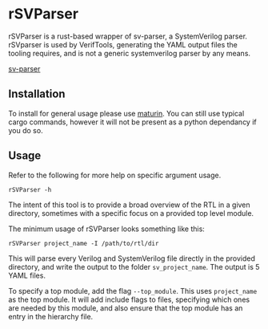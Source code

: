 # rSVParser

rSVParser is a rust-based wrapper of sv-parser, a SystemVerilog parser.
rSVparser is used by VerifTools, generating the YAML output files the tooling
requires, and is not a generic systemverilog parser by any means.

[sv-parser](https://github.com/dalance/sv-parser)

## Installation

To install for general usage please use [maturin](https://pypi.org/project/maturin/).
You can still use typical cargo commands, however it will not be present as a python
dependancy if you do so.

## Usage

Refer to the following for more help on specific argument usage.

```
rSVParser -h
```

The intent of this tool is to provide a broad overview of the RTL in
a given directory, sometimes with a specific focus on a provided
top level module.

The minimum usage of rSVParser looks something like this:

```
rSVParser project_name -I /path/to/rtl/dir
```

This will parse every Verilog and SystemVerilog file directly in the provided
directory, and write the output to the folder `sv_project_name`. The output
is 5 YAML files.

To specify a top module, add the flag `--top_module`. This uses
`project_name` as the top module. It will add include flags to files,
specifying which ones are needed by this module, and also ensure that the top
module has an entry in the hierarchy file.
